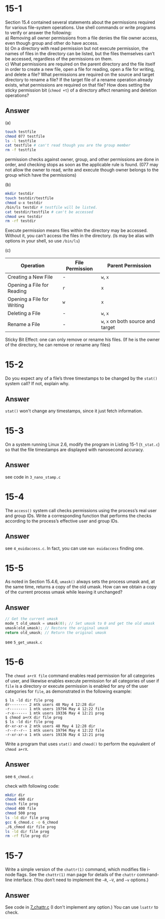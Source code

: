 # 15-1  
Section 15.4 contained several statements about the permissions required for various file-system operations. Use shell commands or write programs to verify or answer the following:  
a) Removing all owner permissions from a file denies the file owner access, even though group and other do have access.  
b) On a directory with read permission but not execute permission, the names of files in the directory can be listed, but the files themselves can’t be accessed, regardless of the permissions on them.  
c) What permissions are required on the parent directory and the file itself in order to create a new file, open a file for reading, open a file for writing, and delete a file? What permissions are required on the source and target directory to rename a file? If the target file of a rename operation already exists, what permissions are required on that file? How does setting the sticky permission bit (`chmod +t`) of a directory affect renaming and deletion operations?

## Answer
(a)
```sh
touch testfile
chmod 077 testfile
ls -l testfile
cat testfile # can't read though you are the group member 
rm -f testfile
```
permission checks against owner, group, and other permissions are done in order, and checking stops as soon as the applicable rule is found. (077 may not allow the owner to read, write and execute though owner belongs to the group which have the permissions)

(b)
```sh
mkdir testdir
touch testdir/testfile
chmod u-x testdir
/bin/ls testdir # testfile will be listed.
cat testdir/testfile # can't be accessed
chmod u+x testdir
rm -rf testdir
```
Execute permission means files within the directory may be accessed. Without it, you can't access the files in the directory. (ls may be alias with options in your shell, so use `/bin/ls`)

(c)

| **Operation**                    | **File Permission** | **Parent Permission**      |
|----------------------------------|---------------------|----------------------------|
| Creating a New File             | -                   | `w`, `x`                   |
| Opening a File for Reading      | `r`                 | `x`                        |
| Opening a File for Writing      | `w`                 | `x`                        |
| Deleting a File                 | -                   | `w`, `x`                   |
| Rename a File | -                   | `w`, `x`  on both source and target                 |

Sticky Bit Effect: one can only remove or rename his files. (If he is the owner of the directory, he can remove or rename any files)


# 15-2  
Do you expect any of a file’s three timestamps to be changed by the `stat()` system call? If not, explain why.

## Answer
`stat()` won't change any timestamps, since it just fetch information.

# 15-3  
On a system running Linux 2.6, modify the program in Listing 15-1 (`t_stat.c`) so that the file timestamps are displayed with nanosecond accuracy.

## Answer
see code in `3_nano_stamp.c`

# 15-4  
The `access()` system call checks permissions using the process’s real user and group IDs. Write a corresponding function that performs the checks according to the process’s effective user and group IDs.

## Answer
see `4_euidaccess.c`.
In fact, you can use `man euidaccess` finding one.

# 15-5  
As noted in Section 15.4.6, `umask()` always sets the process umask and, at the same time, returns a copy of the old umask. How can we obtain a copy of the current process umask while leaving it unchanged?

## Answer
```c
// Get the current umask
mode_t old_umask = umask(0); // Set umask to 0 and get the old umask
umask(old_umask); // Restore the original umask
return old_umask; // Return the original umask
```
see `5_get_umask.c`

# 15-6  
The `chmod a+rX file` command enables read permission for all categories of user, and likewise enables execute permission for all categories of user if `file` is a directory or execute permission is enabled for any of the user categories for `file`, as demonstrated in the following example:
```
$ ls -ld dir file prog
dr-------- 2 mtk users 48 May 4 12:28 dir
-r-------- 1 mtk users 19794 May 4 12:22 file
-r-x------ 1 mtk users 19336 May 4 12:21 prog
$ chmod a+rX dir file prog
$ ls -ld dir file prog
dr-xr-xr-x 2 mtk users 48 May 4 12:28 dir
-r--r--r-- 1 mtk users 19794 May 4 12:22 file
-r-xr-xr-x 1 mtk users 19336 May 4 12:21 prog
```
Write a program that uses `stat()` and `chmod()` to perform the equivalent of `chmod a+rX`.

## Answer
see `6_chmod.c`

check with following code:
```sh
mkdir dir
chmod 400 dir
touch file prog
chmod 400 file
chmod 500 prog
ls -ld dir file prog
gcc 6_chmod.c -o 6_chmod
./6_chmod dir file prog
ls -ld dir file prog
rm -rf file prog dir
```

# 15-7  
Write a simple version of the `chattr(1)` command, which modifies file i-node flags. See the `chattr(1)` man page for details of the `chattr` command-line interface. (You don’t need to implement the `–R`, `–V`, and `–v` options.)

## Answer
See code in [7_chattr.c](./7_chattr.c) (I don't implement any option.)
You can use `lsattr` to check.